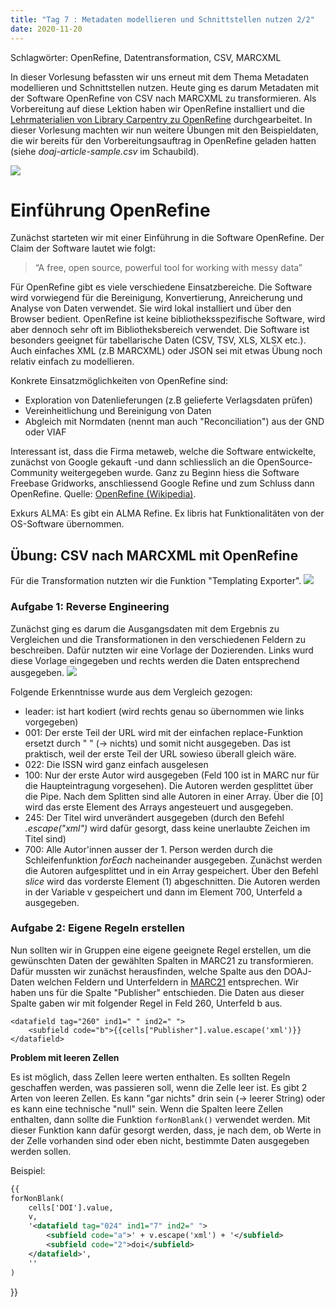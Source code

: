 ```yaml
---
title: "Tag 7 : Metadaten modellieren und Schnittstellen nutzen 2/2"
date: 2020-11-20
---
```


Schlagwörter: OpenRefine, Datentransformation, CSV, MARCXML

In dieser Vorlesung befassten wir uns erneut mit dem Thema Metadaten modellieren und Schnittstellen nutzen. Heute ging es darum Metadaten mit der Software OpenRefine von CSV nach MARCXML zu transformieren.
Als Vorbereitung auf diese Lektion haben wir OpenRefine installiert und die [Lehrmaterialien von Library Carpentry zu OpenRefine](https://librarycarpentry.org/lc-open-refine/) durchgearbeitet. In dieser Vorlesung machten wir nun weitere Übungen mit den Beispieldaten, die wir bereits für den Vorbereitungsauftrag in OpenRefine geladen hatten (siehe *doaj-article-sample.csv* im Schaubild).

![]({{site.baseurl}}/images/schaubild_20201120.png)

# Einführung OpenRefine

Zunächst starteten wir mit einer Einführung in die Software OpenRefine. Der Claim der Software lautet wie folgt:

> “A free, open source, powerful tool for working with messy data”

Für OpenRefine gibt es viele verschiedene Einsatzbereiche. Die Software wird vorwiegend für die Bereinigung, Konvertierung, Anreicherung und Analyse von Daten verwendet. Sie wird lokal installiert und über den Browser bedient. OpenRefine ist keine bibliotheksspezifische Software, wird aber dennoch sehr oft im Bibliotheksbereich verwendet. Die Software ist besonders geeignet für tabellarische Daten (CSV, TSV, XLS, XLSX etc.). Auch einfaches XML (z.B MARCXML) oder JSON sei mit etwas Übung noch relativ einfach zu modellieren. 

Konkrete Einsatzmöglichkeiten von OpenRefine sind:
* Exploration von Datenlieferungen (z.B gelieferte Verlagsdaten prüfen)
* Vereinheitlichung und Bereinigung von Daten
* Abgleich mit Normdaten (nennt man auch "Reconciliation") aus der GND oder VIAF

Interessant ist, dass die Firma metaweb, welche die Software entwickelte, zunächst von Google gekauft -und dann schliesslich an die OpenSource-Community weitergegeben wurde.
Ganz zu Beginn hiess die Software Freebase Gridworks, anschliessend Google Refine und zum Schluss dann OpenRefine. Quelle: [OpenRefine (Wikipedia)](https://en.wikipedia.org/wiki/OpenRefine).

Exkurs ALMA: Es gibt ein ALMA Refine. Ex libris hat Funktionalitäten von der OS-Software übernommen. 

## Übung: CSV nach MARCXML mit OpenRefine
Für die Transformation nutzten wir die Funktion "Templating Exporter".
![]({{site.baseurl}}/images/openrefine_templating.png)

### Aufgabe 1: Reverse Engineering
Zunächst ging es darum die Ausgangsdaten mit dem Ergebnis zu Vergleichen und die Transformationen in den verschiedenen Feldern zu beschreiben. Dafür nutzten wir eine Vorlage der Dozierenden. Links wurd diese Vorlage eingegeben und rechts werden die Daten entsprechend ausgegeben.
![]({{site.baseurl}}/images/openrefine_csvnachmarcxml.png)

Folgende Erkenntnisse wurde aus dem Vergleich gezogen:
* leader: ist hart kodiert (wird rechts genau so übernommen wie links vorgegeben)
* 001: Der erste Teil der URL wird mit der einfachen replace-Funktion ersetzt durch " " (-> nichts) und somit nicht ausgegeben. Das ist praktisch, weil der erste Teil der URL sowieso überall gleich wäre.
* 022: Die ISSN wird ganz einfach ausgelesen
* 100: Nur der erste Autor wird ausgegeben (Feld 100 ist in MARC nur für die Haupteintragung vorgesehen). Die Autoren werden gesplittet über die Pipe. Nach dem Splitten sind alle Autoren in einer Array. Über die [0] wird das erste Element des Arrays angesteuert und ausgegeben.
* 245: Der Titel wird unverändert ausgegeben (durch den Befehl *.escape("xml")* wird dafür gesorgt, dass keine unerlaubte Zeichen im Titel sind)
* 700: Alle Autor'innen ausser der 1. Person werden durch die Schleifenfunktion *forEach* nacheinander ausgegeben. Zunächst werden die Autoren aufgesplittet und in ein Array gespeichert. Über den Befehl *slice* wird das vorderste Element (1) abgeschnitten. Die Autoren werden in der Variable v gespeichert und dann im Element 700, Unterfeld a ausgegeben.

### Aufgabe 2: Eigene Regeln erstellen
Nun sollten wir in Gruppen eine eigene geeignete Regel erstellen, um die gewünschten Daten der gewählten Spalten in MARC21 zu transformieren. Dafür mussten wir zunächst herausfinden, welche Spalte aus den DOAJ-Daten welchen Feldern und Unterfeldern in [MARC21](https://www.loc.gov/marc/bibliographic/) entsprechen. Wir haben uns für die Spalte "Publisher" entschieden. Die Daten aus dieser Spalte gaben wir mit folgender Regel in Feld 260, Unterfeld b aus.
```
<datafield tag="260" ind1=" " ind2=" ">
    <subfield code="b">{{cells["Publisher"].value.escape('xml')}}
</datafield>

```
**Problem mit leeren Zellen**

Es ist möglich, dass Zellen leere werten enthalten. Es sollten Regeln geschaffen werden, was passieren soll, wenn die Zelle leer ist. Es gibt 2 Arten von leeren Zellen. Es kann "gar nichts" drin sein (-> leerer String) oder es kann eine technische "null" sein.
Wenn die Spalten leere Zellen enthalten, dann sollte die Funktion `forNonBlank()` verwendet werden. Mit dieser Funktion kann dafür gesorgt werden, dass, je nach dem, ob Werte in der Zelle vorhanden sind oder eben nicht, bestimmte Daten ausgegeben werden sollen.

Beispiel:

```xml
{{
forNonBlank(
    cells['DOI'].value,
    v,
    '<datafield tag="024" ind1="7" ind2=" ">
        <subfield code="a">' + v.escape('xml') + '</subfield>
        <subfield code="2">doi</subfield>        
    </datafield>',
    ''
)
```
}}
```















